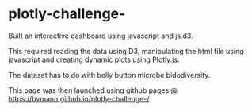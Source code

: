 # plotly-challenge-

Built an interactive dashboard using javascript and js.d3. 

This required reading the data using D3, manipulating the html file using javascript and creating dynamic plots using Plotly.js. 

The dataset has to do with belly button microbe bidodiversity. 

This page was then launched using github pages @ https://bvmann.github.io/plotly-challenge-/
